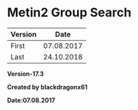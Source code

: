 # Metin2 Group Search
| Version     | Date |
| ---      | ---       |
| First | 07.08.2017         |
| Last     | 24.10.2018        |

**Version-17.3**

**Created by blackdragonx61**

**Date:07.08.2017**
